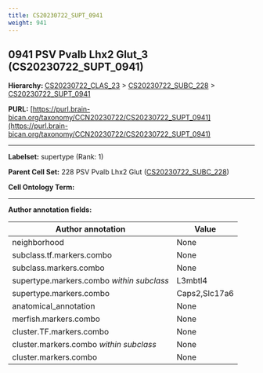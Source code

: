 ```yaml
---
title: CS20230722_SUPT_0941
weight: 941
---
```

## 0941 PSV Pvalb Lhx2 Glut_3 (CS20230722_SUPT_0941)
<b>Hierarchy: </b>
[CS20230722_CLAS_23](../CS20230722_CLAS_23) >
[CS20230722_SUBC_228](../CS20230722_SUBC_228) >
[CS20230722_SUPT_0941](../CS20230722_SUPT_0941)

**PURL:** [https://purl.brain-bican.org/taxonomy/CCN20230722/CS20230722_SUPT_0941](https://purl.brain-bican.org/taxonomy/CCN20230722/CS20230722_SUPT_0941)

---


**Labelset:** supertype (Rank: 1)

**Parent Cell Set:** 228 PSV Pvalb Lhx2 Glut ([CS20230722_SUBC_228](../CS20230722_SUBC_228))



**Cell Ontology Term:** 

[MARKER GENES.]: #


---

[TRANSFERRED ANNOTATIONS.]: #


[AUTHOR ANNOTATION FIELDS.]: #


**Author annotation fields:**

| Author annotation | Value |
|-------------------|-------|
|neighborhood|None|
|subclass.tf.markers.combo|None|
|subclass.markers.combo|None|
|supertype.markers.combo _within subclass_|L3mbtl4|
|supertype.markers.combo|Caps2,Slc17a6|
|anatomical_annotation|None|
|merfish.markers.combo|None|
|cluster.TF.markers.combo|None|
|cluster.markers.combo _within subclass_|None|
|cluster.markers.combo|None|
